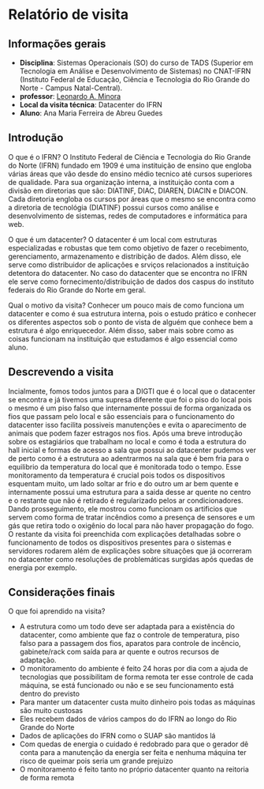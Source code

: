 # Relatório de visita

## Informações gerais
- **Disciplina**: Sistemas Operacionais (SO) do curso de TADS (Superior em Tecnologia em Análise e Desenvolvimento de Sistemas) no CNAT-IFRN (Instituto Federal de Educação, Ciência e Tecnologia do Rio Grande do Norte - Campus Natal-Central).
- **professor**: [Leonardo A. Minora](https://github.com/leonardo-minora)
- **Local da visita técnica**: Datacenter do IFRN
- **Aluno**: Ana Maria Ferreira de Abreu Guedes 

## Introdução
O que é o IFRN?
O Instituto Federal de Ciência e Tecnologia do Rio Grande do Norte (IFRN) fundado em 1909 é uma instituição de ensino que engloba várias áreas que vão desde do ensino médio tecnico até cursos superiores de qualidade. Para sua organização interna, a instituição conta com a divisão em diretorias que são: DIATINF, DIAC, DIAREN, DIACIN e DIACON. Cada diretoria engloba os cursos por áreas que o mesmo se encontra como a diretoria de tecnológia (DIATINF) possui cursos como análise e desenvolvimento de sistemas, redes de computadores e informática para web. 

O que é um datacenter?
O datacenter é um local com estruturas especializadas e robustas que tem como objetivo de fazer o recebimento, gerenciamento, armazenamento e distribição de dados. Além disso, ele serve como distribuidor de aplicações e srviços relacionados a instituição detentora do datacenter.
No caso do datacenter que se encontra no IFRN ele serve como fornecimento/distribuição de dados dos caspus do instituto federais do Rio Grande do Norte em geral.

Qual o motivo da visita?
Conhecer um pouco mais de como funciona um datacenter e como é sua estrutura interna, pois o estudo prático e conhecer os diferentes aspectos sob o ponto de vista de alguém que conhece bem a estrutura é algo enriquecedor. Além disso, saber mais sobre como as coisas funcionam na instituição que estudamos é algo essencial como aluno.

## Descrevendo a visita
Incialmente, fomos todos juntos para a DIGTI que é o local que o datacenter se encontra e já tivemos uma supresa diferente que foi o piso do local pois o mesmo é um piso falso que internamente possui de forma organizada os fios que passam pelo local e são essenciais para o funcionamento do datacenter isso facilita possiveis manutenções e evita o aparecimento de animais que podem fazer estragos nos fios. Após uma breve introdução sobre os estagiários que trabalham no local e como é toda a estrutura do hall inicial e formas de acesso a sala que possui ao datacenter pudemos ver de perto como é a estrutura ao adentrarmos na sala que é bem fria para o equilibrio da temperatura do local que é monitorada todo o tempo. Esse monitoramento da temperatura é crucial pois todos os dispositivos esquentam muito, um lado soltar ar frio e do outro um ar bem quente e internamente possui uma estrutura para a saida desse ar quente no centro e o restante que não é retirado é regularizado pelos ar condicionadores. Dando prosseguimento, ele mostrou como funcionam os artificios que servem como forma de tratar incêndios como a presença de sensores e um gás que retira todo o oxigênio do local para não haver propagação do fogo. O restante da visita foi preenchida com explicações detalhadas sobre o funcionamento de todos os dispositivos presentes para o sistemas e servidores rodarem além de explicações sobre situações que já ocorreram no datacenter como resoluções de problemáticas surgidas após quedas de energia por exemplo.


## Considerações finais
O que foi aprendido na visita?
- A estrutura como um todo deve ser adaptada para a existência do datacenter, como ambiente que faz o controle de temperatura, piso falso para a passagem dos fios, aparatos para controle de incêncio, gabinete/rack com saída para ar quente e outros recursos de adaptação.
- O monitoramento do ambiente é feito 24 horas por dia com a ajuda de tecnologias que possibilitam de forma remota ter esse controle de cada máquina, se está funcionado ou não e se seu funcionamento está dentro do previsto
- Para manter um datacenter custa muito dinheiro pois todas as máquinas são muito custosas
- Eles recebem dados de vários campos do do IFRN ao longo do Rio Grande do Norte
- Dados de aplicações do IFRN como o SUAP são mantidos lá
- Com quedas de energia o cuidado é redobrado para que o gerador dê conta para a manutenção da energia ser feita e nenhuma máquina ter risco de queimar pois seria um grande prejuizo
- O monitoramento é feito tanto no próprio datacenter quanto na reitoria de forma remota  
